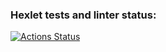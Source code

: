 ### Hexlet tests and linter status:
[![Actions Status](https://github.com/patr0ne/layout-designer-project-lvl1/workflows/hexlet-check/badge.svg)](https://github.com/patr0ne/layout-designer-project-lvl1/actions)
